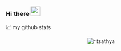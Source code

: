 ### Hi there <img src="https://media.giphy.com/media/hvRJCLFzcasrR4ia7z/giphy.gif" width="25px">

<!--
**ritsathya/ritsathya** is a ✨ _special_ ✨ repository because its `README.md` (this file) appears on your GitHub profile.

Here are some ideas to get you started:

- 🔭 I’m currently working on ...
- 🌱 I’m currently learning ...
- 👯 I’m looking to collaborate on ...
- 🤔 I’m looking for help with ...
- 💬 Ask me about ...
- 📫 How to reach me: ...
- 😄 Pronouns: ...
- ⚡ Fun fact: ...
-->

📈 my github stats

<p align="center"> <img src="https://github-readme-stats.vercel.app/api?username=ritsathya&show_icons=true&theme=outrun" alt="ritsathya" />
